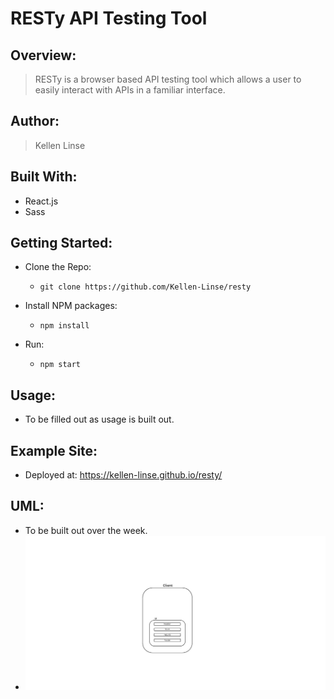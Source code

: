 # RESTy API Testing Tool

## Overview:

> RESTy is a browser based API testing tool which allows a user to easily interact with APIs in a familiar interface.

## Author:

> Kellen Linse

## Built With:

- React.js
- Sass

## Getting Started:

- Clone the Repo:
  - `git clone https://github.com/Kellen-Linse/resty`

- Install NPM packages:
  - `npm install`

- Run:
  - `npm start`

## Usage:

- To be filled out as usage is built out.

## Example Site:

- Deployed at: https://kellen-linse.github.io/resty/

## UML:

- To be built out over the week.
- ![UML](UML_1.jpg)
